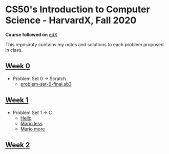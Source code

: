 # CS50's Introduction to Computer Science - HarvardX, Fall 2020

**Course followed on** [edX](https://www.edx.org/course/cs50s-introduction-to-computer-science)

This reposiroty contains my notes and solutions to each problem proposed in class.

 ## [Week 0](https://cs50.harvard.edu/x/2020/weeks/0/)
 * Problem Set 0 → Scratch
    * [problem-set-0-final.sb3](./pset0/problem-set-0-final.sb3)
 
 ## [Week 1](https://cs50.harvard.edu/x/2020/weeks/1/)
 * Problem Set 1 → C
    * [Hello](./pset1/hello/)
    * [Mario less](./pset1/mario/less)
    * [Mario more]()
 
 ## [Week 2](https://cs50.harvard.edu/x/2020/weeks/2/)

